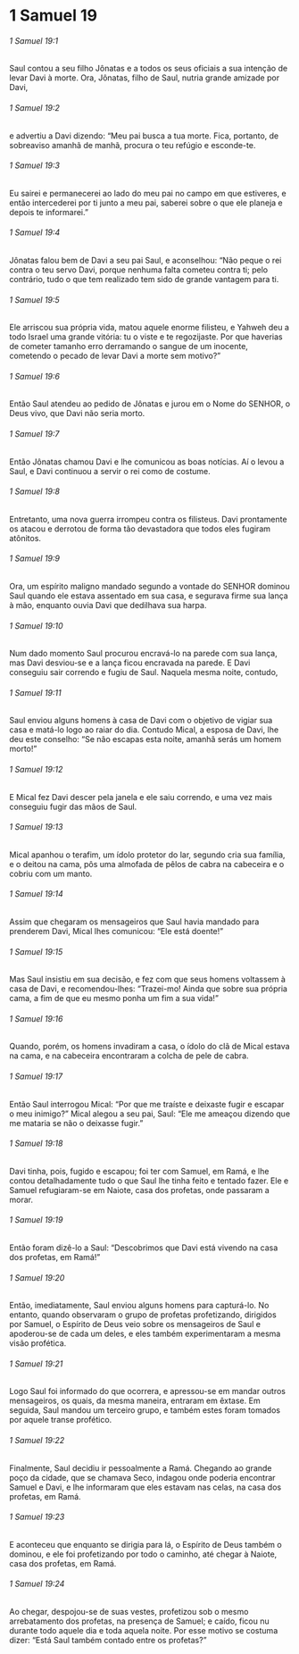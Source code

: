 # 1 Samuel 19

###### 1 Samuel 19:1

Saul contou a seu filho Jônatas e a todos os seus oficiais a sua intenção de levar Davi à morte. Ora, Jônatas, filho de Saul, nutria grande amizade por Davi,

###### 1 Samuel 19:2

e advertiu a Davi dizendo: “Meu pai busca a tua morte. Fica, portanto, de sobreaviso amanhã de manhã, procura o teu refúgio e esconde-te.

###### 1 Samuel 19:3

Eu sairei e permanecerei ao lado do meu pai no campo em que estiveres, e então intercederei por ti junto a meu pai, saberei sobre o que ele planeja e depois te informarei.”

###### 1 Samuel 19:4

Jônatas falou bem de Davi a seu pai Saul, e aconselhou: “Não peque o rei contra o teu servo Davi, porque nenhuma falta cometeu contra ti; pelo contrário, tudo o que tem realizado tem sido de grande vantagem para ti.

###### 1 Samuel 19:5

Ele arriscou sua própria vida, matou aquele enorme filisteu, e Yahweh deu a todo Israel uma grande vitória: tu o viste e te regozijaste. Por que haverias de cometer tamanho erro derramando o sangue de um inocente, cometendo o pecado de levar Davi a morte sem motivo?”

###### 1 Samuel 19:6

Então Saul atendeu ao pedido de Jônatas e jurou em o Nome do SENHOR, o Deus vivo, que Davi não seria morto.

###### 1 Samuel 19:7

Então Jônatas chamou Davi e lhe comunicou as boas notícias. Aí o levou a Saul, e Davi continuou a servir o rei como de costume.

###### 1 Samuel 19:8

Entretanto, uma nova guerra irrompeu contra os filisteus. Davi prontamente os atacou e derrotou de forma tão devastadora que todos eles fugiram atônitos.

###### 1 Samuel 19:9

Ora, um espírito maligno mandado segundo a vontade do SENHOR dominou Saul quando ele estava assentado em sua casa, e segurava firme sua lança à mão, enquanto ouvia Davi que dedilhava sua harpa.

###### 1 Samuel 19:10

Num dado momento Saul procurou encravá-lo na parede com sua lança, mas Davi desviou-se e a lança ficou encravada na parede. E Davi conseguiu sair correndo e fugiu de Saul. Naquela mesma noite, contudo,

###### 1 Samuel 19:11

Saul enviou alguns homens à casa de Davi com o objetivo de vigiar sua casa e matá-lo logo ao raiar do dia. Contudo Mical, a esposa de Davi, lhe deu este conselho: “Se não escapas esta noite, amanhã serás um homem morto!”

###### 1 Samuel 19:12

E Mical fez Davi descer pela janela e ele saiu correndo, e uma vez mais conseguiu fugir das mãos de Saul.

###### 1 Samuel 19:13

Mical apanhou o terafim, um ídolo protetor do lar, segundo cria sua família, e o deitou na cama, pôs uma almofada de pêlos de cabra na cabeceira e o cobriu com um manto.

###### 1 Samuel 19:14

Assim que chegaram os mensageiros que Saul havia mandado para prenderem Davi, Mical lhes comunicou: “Ele está doente!”

###### 1 Samuel 19:15

Mas Saul insistiu em sua decisão, e fez com que seus homens voltassem à casa de Davi, e recomendou-lhes: “Trazei-mo! Ainda que sobre sua própria cama, a fim de que eu mesmo ponha um fim a sua vida!”

###### 1 Samuel 19:16

Quando, porém, os homens invadiram a casa, o ídolo do clã de Mical estava na cama, e na cabeceira encontraram a colcha de pele de cabra.

###### 1 Samuel 19:17

Então Saul interrogou Mical: “Por que me traíste e deixaste fugir e escapar o meu inimigo?” Mical alegou a seu pai, Saul: “Ele me ameaçou dizendo que me mataria se não o deixasse fugir.”

###### 1 Samuel 19:18

Davi tinha, pois, fugido e escapou; foi ter com Samuel, em Ramá, e lhe contou detalhadamente tudo o que Saul lhe tinha feito e tentado fazer. Ele e Samuel refugiaram-se em Naiote, casa dos profetas, onde passaram a morar.

###### 1 Samuel 19:19

Então foram dizê-lo a Saul: “Descobrimos que Davi está vivendo na casa dos profetas, em Ramá!”

###### 1 Samuel 19:20

Então, imediatamente, Saul enviou alguns homens para capturá-lo. No entanto, quando observaram o grupo de profetas profetizando, dirigidos por Samuel, o Espírito de Deus veio sobre os mensageiros de Saul e apoderou-se de cada um deles, e eles também experimentaram a mesma visão profética.

###### 1 Samuel 19:21

Logo Saul foi informado do que ocorrera, e apressou-se em mandar outros mensageiros, os quais, da mesma maneira, entraram em êxtase. Em seguida, Saul mandou um terceiro grupo, e também estes foram tomados por aquele transe profético.

###### 1 Samuel 19:22

Finalmente, Saul decidiu ir pessoalmente a Ramá. Chegando ao grande poço da cidade, que se chamava Seco, indagou onde poderia encontrar Samuel e Davi, e lhe informaram que eles estavam nas celas, na casa dos profetas, em Ramá.

###### 1 Samuel 19:23

E aconteceu que enquanto se dirigia para lá, o Espírito de Deus também o dominou, e ele foi profetizando por todo o caminho, até chegar à Naiote, casa dos profetas, em Ramá.

###### 1 Samuel 19:24

Ao chegar, despojou-se de suas vestes, profetizou sob o mesmo arrebatamento dos profetas, na presença de Samuel; e caído, ficou nu durante todo aquele dia e toda aquela noite. Por esse motivo se costuma dizer: “Está Saul também contado entre os profetas?”

